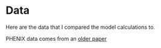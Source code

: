 # Data

Here are the data that I compared the model calculations to.

PHENIX data comes from an [older paper](https://arxiv.org/pdf/nucl-ex/0307022.pdf)
